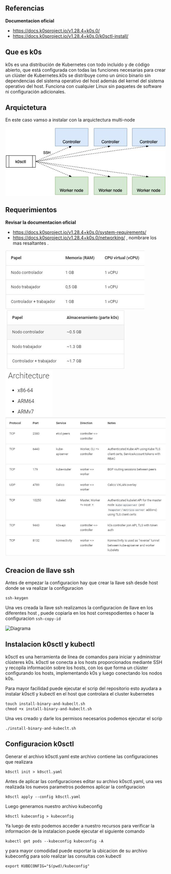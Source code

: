 ## Referencias

**Documentacion oficial**
- https://docs.k0sproject.io/v1.28.4+k0s.0/
- https://docs.k0sproject.io/v1.28.4+k0s.0/k0sctl-install/

## Que es k0s

k0s es una distribución de Kubernetes con todo incluido y de código abierto, que está configurada con todas las funciones necesarias para crear un clúster de Kubernetes.k0s se distribuye como un único binario sin dependencias del sistema operativo del host además del kernel del sistema operativo del host. Funciona con cualquier Linux sin paquetes de software ni configuración adicionales.

## Arquictetura

En este caso vamso a instalar con la arquictectura multi-node

![Diagrama](https://github.com/Andherson333333/k8s/blob/main/instalacion%20k0s%20multi-worker/imagenes/ssh-key-config.JPG)

## Requerimientos

**Revisar la documentacion oficial** 
- https://docs.k0sproject.io/v1.28.4+k0s.0/system-requirements/
- https://docs.k0sproject.io/v1.28.4+k0s.0/networking/
, nombrare los mas resaltantes .

![Diagrama](https://github.com/Andherson333333/k8s/blob/main/instalacion%20k0s%20multi-worker/imagenes/requerimientos-1.JPG)
![Diagrama](https://github.com/Andherson333333/k8s/blob/main/instalacion%20k0s%20multi-worker/imagenes/storage.JPG)
![Diagrama](https://github.com/Andherson333333/k8s/blob/main/instalacion%20k0s%20multi-worker/imagenes/arquitectura.JPG)
![Diagrama](https://github.com/Andherson333333/k8s/blob/main/instalacion%20k0s%20multi-worker/imagenes/puertos.JPG)

## Creacion de llave ssh

Antes de empezar la configuracion hay que crear la llave ssh desde host donde se va realizar la configuracion
```
ssh-keygen
```
Una ves creada la llave ssh realizamos la configuracion de llave en los diferentes host , puede copiarla en los host correspodientes o hacer la configuracion  `ssh-copy-id`

![Diagrama]()

## Instalacion k0sctl y kubectl

k0sctl es una herramienta de línea de comandos para iniciar y administrar clústeres k0s. k0sctl se conecta a los hosts proporcionados mediante SSH y recopila información sobre los hosts, con los que forma un clúster configurando los hosts, implementando k0s y luego conectando los nodos k0s.

Para mayor facilidad puede ejecutar el scrip del repositorio esto ayudara a instalar k0sctl y kubectl en el host que controlara el cluster kubernetes
```
touch install-binary-and-kubeclt.sh
chmod +x install-binary-and-kubeclt.sh
```
Una ves creado y darle los permisos necesarios podemos ejecutar el scrip

```
./install-binary-and-kubeclt.sh
```

## Configuracion k0sctl

Generar el archivo k0sctl.yaml este archivo contiene las configuraciones que realizara

```
k0sctl init > k0sctl.yaml
```
Antes de aplicar las configuraciones editar su archivo k0sctl.yaml, una ves realizada los nuevos parametros podemos aplicar la configuracion

```
k0sctl apply --config k0sctl.yaml
```
Luego generamos nuestro archivo kubeconfig 

```
k0sctl kubeconfig > kubeconfig
```
Ya luego de esto podemos acceder a nuestro recursos para verificar la informacion de la instalacion puede ejecutar el siguiente comando

```
kubectl get pods --kubeconfig kubeconfig -A
```
y para mayor comodidad puede exportar la ubicacion de su archivo kubeconfig para solo realizar las consultas con kubectl

```
export KUBECONFIG="$(pwd)/kubeconfig"
```






